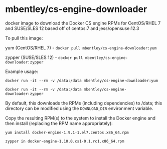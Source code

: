 mbentley/cs-engine-downloader
=============================

docker image to download the Docker CS engine RPMs for CentOS/RHEL 7 and SUSE/SLES 12
based off of centos:7 and jess/opensuse:12.3

To pull this image:

yum (CentOS/RHEL 7) - `docker pull mbentley/cs-engine-downloader:yum`

zypper (SUSE/SLES 12) - `docker pull mbentley/cs-engine-downloader:zypper`

Example usage:

`docker run -it --rm -v /data:/data mbentley/cs-engine-downloader:yum`

`docker run -it --rm -v /data:/data mbentley/cs-engine-downloader:zypper`

By default, this downloads the RPMs (including dependencies) to /data; this directory can be modified using the `DOWNLOAD_DIR` environment variable.

Copy the resulting RPM(s) to the system to install the Docker engine and then install (replacing the RPM name appropriately):

`yum install docker-engine-1.9.1-1.el7.centos.x86_64.rpm`

`zypper in docker-engine-1.10.0.cs1-0.1.rc1.x86_64.rpm`
